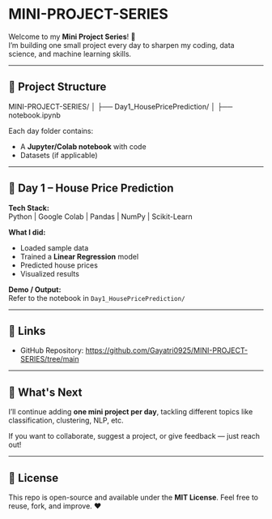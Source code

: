 # MINI-PROJECT-SERIES

Welcome to my **Mini Project Series**! 🚀  
I’m building one small project every day to sharpen my coding, data science, and machine learning skills.

---

## 📁 Project Structure
MINI-PROJECT-SERIES/
│
├── Day1_HousePricePrediction/
│ ├── notebook.ipynb


Each day folder contains:
- A **Jupyter/Colab notebook** with code  
- Datasets (if applicable)  

---

## 🧠 Day 1 – House Price Prediction

**Tech Stack:**  
Python | Google Colab | Pandas | NumPy | Scikit-Learn

**What I did:**  
- Loaded sample data  
- Trained a **Linear Regression** model  
- Predicted house prices  
- Visualized results  

**Demo / Output:**  
Refer to the notebook in `Day1_HousePricePrediction/`

---

## 🔗 Links

- GitHub Repository: https://github.com/Gayatri0925/MINI-PROJECT-SERIES/tree/main  

---

## 🎯 What's Next

I’ll continue adding **one mini project per day**, tackling different topics like classification, clustering, NLP, etc.

If you want to collaborate, suggest a project, or give feedback — just reach out!

---

## 📜 License  
This repo is open-source and available under the **MIT License**. Feel free to reuse, fork, and improve. ❤️  

